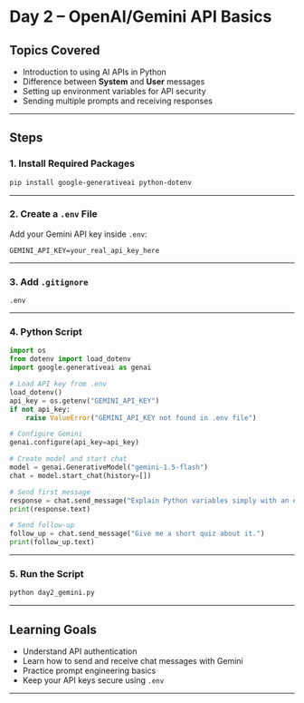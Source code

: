 # **Day 2 – OpenAI/Gemini API Basics**

## **Topics Covered**

* Introduction to using AI APIs in Python
* Difference between **System** and **User** messages
* Setting up environment variables for API security
* Sending multiple prompts and receiving responses

---

## **Steps**

### **1. Install Required Packages**

```bash
pip install google-generativeai python-dotenv
```

---

### **2. Create a `.env` File**

Add your Gemini API key inside `.env`:

```env
GEMINI_API_KEY=your_real_api_key_here
```

---

### **3. Add `.gitignore`**

```gitignore
.env
```

---

### **4. Python Script**

```python
import os
from dotenv import load_dotenv
import google.generativeai as genai

# Load API key from .env
load_dotenv()
api_key = os.getenv("GEMINI_API_KEY")
if not api_key:
    raise ValueError("GEMINI_API_KEY not found in .env file")

# Configure Gemini
genai.configure(api_key=api_key)

# Create model and start chat
model = genai.GenerativeModel("gemini-1.5-flash")
chat = model.start_chat(history=[])

# Send first message
response = chat.send_message("Explain Python variables simply with an example.")
print(response.text)

# Send follow-up
follow_up = chat.send_message("Give me a short quiz about it.")
print(follow_up.text)
```

---

### **5. Run the Script**

```bash
python day2_gemini.py
```

---

## **Learning Goals**

* Understand API authentication
* Learn how to send and receive chat messages with Gemini
* Practice prompt engineering basics
* Keep your API keys secure using `.env`

---
